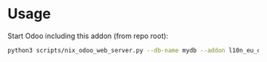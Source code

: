 # Usage

Start Odoo including this addon (from repo root):

```bash
python3 scripts/nix_odoo_web_server.py --db-name mydb --addon l10n_eu_oss
```
